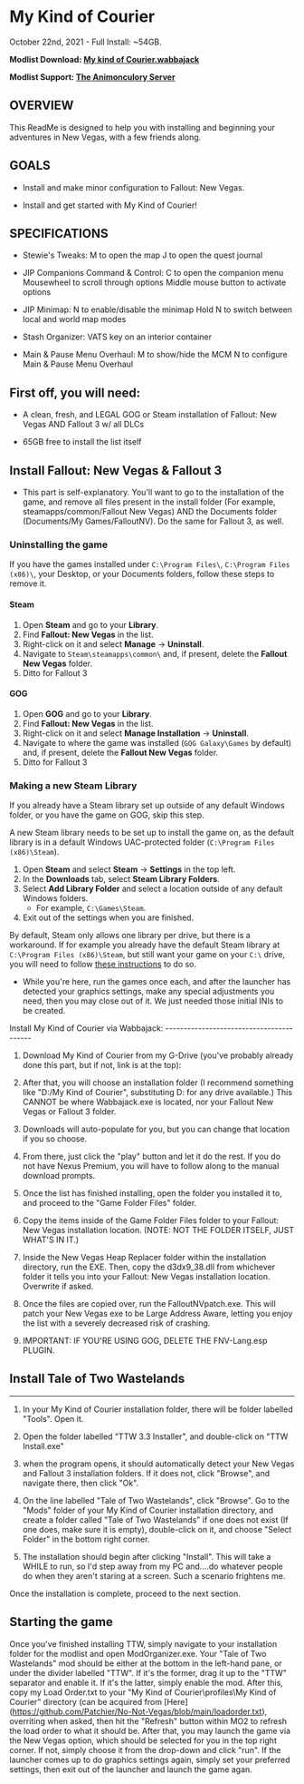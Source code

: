 # My Kind of Courier

October 22nd, 2021 - Full Install: ~54GB.

**Modlist Download: [My kind of Courier.wabbajack](https://drive.google.com/drive/folders/1lYxE8Zg5wcI5Cn6mYuMdVyhRlWGnH8iU)**

**Modlist Support: [The Animonculory Server](https://discord.gg/DffHKcszfg)**


## OVERVIEW

This ReadMe is designed to help you with installing and beginning your adventures in New Vegas, with a few friends along.

## GOALS

-  Install and make minor configuration to Fallout: New Vegas.

-  Install and get started with My Kind of Courier!

## SPECIFICATIONS

- Stewie's Tweaks:
M to open the map
J to open the quest journal

- JIP Companions Command & Control:
C to open the companion menu
Mousewheel to scroll through options
Middle mouse button to activate options

- JIP Minimap:
N to enable/disable the minimap
Hold N to switch between local and world map modes

- Stash Organizer:
VATS key on an interior container

- Main & Pause Menu Overhaul:
M to show/hide the MCM
N to configure Main & Pause Menu Overhaul

## First off, you will need:

-   A clean, fresh, and LEGAL GOG or Steam installation of Fallout: New Vegas AND Fallout 3 w/ all DLCs

-   65GB free to install the list itself

## Install Fallout: New Vegas & Fallout 3

- This part is self-explanatory. You'll want to go to the installation of the game, and remove all files present in the install folder (For example, steamapps/common/Fallout New Vegas) AND the Documents folder (Documents/My Games/FalloutNV). Do the same for Fallout 3, as well.

### Uninstalling the game

If you have the games installed under `C:\Program Files\`, `C:\Program Files (x86)\`, your Desktop, or your Documents folders, follow these steps to remove it.

#### Steam

1. Open **Steam** and go to your **Library**.
2. Find **Fallout: New Vegas** in the list.
3. Right-click on it and select **Manage** -> **Uninstall**.
4. Navigate to `Steam\steamapps\common\` and, if present, delete the **Fallout New Vegas** folder.
5. Ditto for Fallout 3

#### GOG

1. Open **GOG** and go to your **Library**.
2. Find **Fallout: New Vegas** in the list.
3. Right-click on it and select **Manage Installation** -> **Uninstall**.
4. Navigate to where the game was installed (`GOG Galaxy\Games` by default) and, if present, delete the **Fallout New Vegas** folder.
5. Ditto for Fallout 3

### Making a new Steam Library

If you already have a Steam library set up outside of any default Windows folder, or you have the game on GOG, skip this step.

A new Steam library needs to be set up to install the game on, as the default library is in a default Windows UAC-protected folder (`C:\Program Files (x86)\Steam`).

1. Open **Steam** and select **Steam** -> **Settings** in the top left.
2. In the **Downloads** tab, select **Steam Library Folders**.
3. Select **Add Library Folder** and select a location outside of any default Windows folders.
   * For example, `C:\Games\Steam`.
4. Exit out of the settings when you are finished.

By default, Steam only allows one library per drive, but there is a workaround. If for example you already have the default Steam library at `C:\Program Files (x86)\Steam`, but still want your game on your `C:\` drive, you will need to follow [these instructions](https://github.com/LostDragonist/steam-library-setup-tool/wiki/Usage-Guide) to do so.

- While you're here, run the games once each, and after the launcher has detected your graphics settings, make any special adjustments you need, then you may close out of it. We just needed those initial INIs to be created.

Install My Kind of Courier via Wabbajack: 
----------------------------------------- 

1.  Download My Kind of Courier from my G-Drive (you've probably already done this part, but if not, link is at the top): 

2.  After that, you will choose an installation folder (I recommend something like "D:/My Kind of Courier", substituting D: for any drive available.) This CANNOT be where Wabbajack.exe is located, nor your Fallout New Vegas or Fallout 3 folder.

3.  Downloads will auto-populate for you, but you can change that location if you so choose. 

4.  From there, just click the "play" button and let it do the rest. If you do not have Nexus Premium, you will have to follow along to the manual download prompts.

5. Once the list has finished installing, open the folder you installed it to, and proceed to the "Game Folder Files" folder. 

6. Copy the items inside of the Game Folder Files folder to your Fallout: New Vegas installation location. (NOTE: NOT THE FOLDER ITSELF, JUST WHAT'S IN IT.)

7. Inside the New Vegas Heap Replacer folder within the installation directory, run the EXE. Then, copy the d3dx9_38.dll from whichever folder it tells you into your Fallout: New Vegas installation location. Overwrite if asked.

8. Once the files are copied over, run the FalloutNVpatch.exe. This will patch your New Vegas exe to be Large Address Aware, letting you enjoy the list with a severely decreased risk of crashing.

9. IMPORTANT: IF YOU'RE USING GOG, DELETE THE FNV-Lang.esp PLUGIN. 

## Install Tale of Two Wastelands
----------------------------------

1. In your My Kind of Courier installation folder, there will be folder labelled "Tools". Open it.

2. Open the folder labelled "TTW 3.3 Installer", and double-click on "TTW Install.exe"

3. when the program opens, it should automatically detect your New Vegas and Fallout 3 installation folders. If it does not, click "Browse", and navigate there, then click "Ok".

4. On the line labelled "Tale of Two Wastelands", click "Browse". Go to the "Mods" folder of your My Kind of Courier installation directory, and create a folder called "Tale of Two Wastelands" if one does not exist (If one does, make sure it is empty), double-click on it, and choose "Select Folder" in the bottom right corner.

5. The installation should begin after clicking "Install". This will take a WHILE to run, so I'd step away from my PC and....do whatever people do when they aren't staring at a screen. Such a scenario frightens me.

Once the installation is complete, proceed to the next section.

## Starting the game

Once you've finished installing TTW, simply navigate to your installation folder for the modlist and open ModOrganizer.exe. Your "Tale of Two Wastelands" mod should be either at the bottom in the left-hand pane, or under the divider labelled "TTW". If it's the former, drag it up to the "TTW" separator and enable it. If it's the latter, simply enable the mod. After this, copy my Load Order.txt to your "My Kind of Courier\profiles\My Kind of Courier" directory (can be acquired from [Here] (https://github.com/Patchier/No-Not-Vegas/blob/main/loadorder.txt), overriting when asked, then hit the "Refresh" button within MO2 to refresh the load order to what it should be. After that, you may launch the game via the New Vegas option, which should be selected for you in the top right corner. If not, simply choose it from the drop-down and click "run". If the launcher comes up to do graphics settings again, simply set your preferred settings, then exit out of the launcher and launch the game agan.
